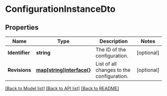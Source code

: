 # ConfigurationInstanceDto

## Properties
Name | Type | Description | Notes
------------ | ------------- | ------------- | -------------
**Identifier** | **string** | The ID of the configuration. | [optional] 
**Revisions** | [**map[string]interface{}**](map[string]interface{}.md) | List of all changes to the configuration. | [optional] 

[[Back to Model list]](../README.md#documentation-for-models) [[Back to API list]](../README.md#documentation-for-api-endpoints) [[Back to README]](../README.md)


